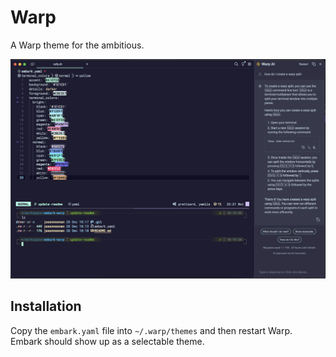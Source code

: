 # Warp

A Warp theme for the ambitious.

![Embark Screenshot](./embark-screenshot.png)

## Installation

Copy the `embark.yaml` file into `~/.warp/themes` and then restart Warp. Embark should show up as a selectable theme.
